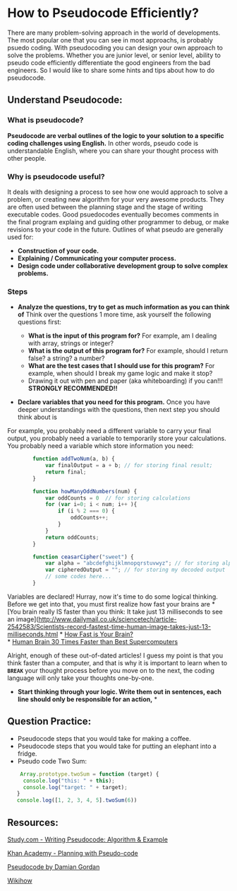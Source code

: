 # How to Pseudocode Efficiently?

There are many problem-solving approach in the world of developments.
The most popular one that you can see in most approachs, is probably psuedo coding. 
With pseudocoding you can design your own approach to solve the problems.
Whether you are junior level, or senior level, 
ability to pseudo code efficiently differentiate the good engineers from the bad engineers.
So I would like to share some hints and tips about how to do pseudocode.

## Understand Pseudocode:

### What is pseudocode?
**Pseudocode are verbal outlines of the logic to your solution to a specific coding challenges using English.**
In other words, pseudo code is understandable English, where you can share your thought process with other people.

### Why is pseudocode useful?
It deals with designing a process to see how one would approach to solve a problem, 
or creating new algorithm for your very awesome products.
They are often used between the planning stage and the stage of writing executable codes. 
Good psuedocodes eventually becomes comments in the final program explaing and guiding other programmer to debug, or make revisions to your code in the future.
Outlines of what pseudo are generally used for:
   * **Construction of your code.** 
   * **Explaining / Communicating your computer process.** 
   * **Design code under collaborative development group to solve complex problems.** 

### Steps
- **Analyze the questions, try to get as much information as you can think of**
Think over the questions 1 more time, ask yourself the following questions first:
    * **What is the input of this program for?** For example, am I dealing with array, strings or integer?
    * **What is the output of this program for?** For example, should I return false? a string? a number?
    * **What are the test cases that I should use for this program?** For example, when should I break my game logic and make it stop?
    * Drawing it out with pen and paper (aka whiteboarding) if you can!!! **STRONGLY RECOMMENDED!!**

- **Declare variables that you need for this program.** 
Once you have deeper understandings with the questions, then next step you should think about is 

For example, you probably need a different variable to carry your final output, you probably need a variable to temporarily store your calculations. You probably need a variable which store information you need:

```javascript
        function addTwoNum(a, b) { 
            var finalOutput = a + b; // for storing final result;
            return final;
        }

        function howManyOddNumbers(num) {
            var oddCounts = 0  // for storing calculations
            for (var i=0; i < num; i++ ){
                if (i % 2 === 0) {
                    oddCounts++;
                }
            }
            return oddCounts;
        }

        function ceasarCipher("sweet") {
            var alpha = "abcdefghijklmnopqrstuvwyz"; // for storing alphabetical orders
            var cipheredOutput = ""; // for storing my decoded output
            // some codes here...
        }
```

Variables are declared! Hurray, now it's time to do some logical thinking. Before we get into that, you must first realize how fast your brains are
    * [You brain really IS faster than you think: It take just 13 milliseconds to see an image](http://www.dailymail.co.uk/sciencetech/article-2542583/Scientists-record-fastest-time-human-image-takes-just-13-milliseconds.html
    * [How Fast is Your Brain?](http://thephenomenalexperience.com/content/how-fast-is-your-brain)   
    * [Human Brain 30 Times Faster than Best Supercomputers](https://spectrum.ieee.org/tech-talk/computing/networks/estimate-human-brain-30-times-faster-than-best-supercomputers)

Alright, enough of these out-of-dated articles! I guess my point is that you think faster than a computer,
and that is why it is important to learn when to **`BREAK`** your thought process before you move on to the next,
the coding language will only take your thoughts one-by-one.

- **Start thinking through your logic. Write them out in sentences, each line should only be responsible for an action,**
    * 

## Question Practice: 

* Pseudocode steps that you would take for making a coffee.
* Pseudocode steps that you would take for putting an elephant into a fridge.
* Pseudo code Two Sum:
```javascript
    Array.prototype.twoSum = function (target) {
     console.log("this: " + this);
     console.log("target: " + target);
   }
   console.log([1, 2, 3, 4, 5].twoSum(6))
```

## Resources: 
[Study.com - Writing Pseudocode: Algorithm & Example](https://study.com/academy/lesson/writing-pseudocode-algorithms-examples.html)

[Khan Academy - Planning with Pseudo-code](https://www.khanacademy.org/computing/computer-programming/programming/good-practices/p/planning-with-pseudo-code)

[Pseudocode by Damian Gordan](https://www.slideshare.net/DamianGordon1/pseudocode-10373156)

[Wikihow](https://www.wikihow.com/Write-Pseudocode)
